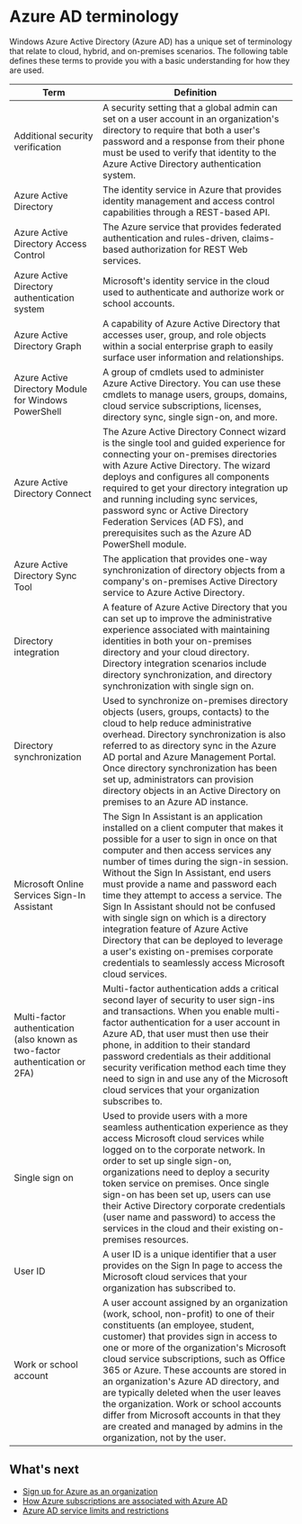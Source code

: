 <properties
	pageTitle="Azure AD terminology | Windows Azure"
	description="Terms and definitions related to Azure Active Directory."
	services="active-directory"
	documentationCenter=""
	authors="curtand"
	manager="stevenpo"
	editor=""/>

<tags
	ms.service="active-directory"
	ms.date="12/01/2015"
	wacn.date=""/>

# Azure AD terminology

Windows Azure Active Directory (Azure AD) has a unique set of terminology that relate to cloud, hybrid, and on-premises scenarios. The following table defines these terms to provide you with a basic understanding for how they are used.

 Term  | Definition
------------- | -------------
Additional security verification | A security setting that a global admin can set on a user account in an organization's directory to require that both a user's password and a response from their phone must be used to verify that identity to the Azure Active Directory authentication system.
Azure Active Directory | The identity service in Azure that provides identity management and access control capabilities through a REST-based API.
Azure Active Directory Access Control | The Azure service that provides federated authentication and rules-driven, claims-based authorization for REST Web services.
Azure Active Directory authentication system | Microsoft's identity service in the cloud used to authenticate and authorize work or school accounts.
Azure Active Directory Graph | A capability of Azure Active Directory that accesses user, group, and role objects within a social enterprise graph to easily surface user information and relationships.
Azure Active Directory Module for Windows PowerShell | A group of cmdlets used to administer Azure Active Directory. You can use these cmdlets to manage users, groups, domains, cloud service subscriptions, licenses, directory sync, single sign-on, and more.
Azure Active Directory Connect | The Azure Active Directory Connect wizard is the single tool and guided experience for connecting your on-premises directories with Azure Active Directory. The wizard deploys and configures all components required to get your directory integration up and running including sync services, password sync or Active Directory Federation Services (AD FS), and prerequisites such as the Azure AD PowerShell module.
Azure Active Directory Sync Tool | The application that provides one-way synchronization of directory objects from a company's on-premises Active Directory service to Azure Active Directory.
Directory integration | A feature of Azure Active Directory that you can set up to improve the administrative experience associated with maintaining identities in both your on-premises directory and your cloud directory. Directory integration scenarios include directory synchronization, and directory synchronization with single sign on.
Directory synchronization | Used to synchronize on-premises directory objects (users, groups, contacts) to the cloud to help reduce administrative overhead. Directory synchronization is also referred to as directory sync in the Azure AD portal and Azure Management Portal. Once directory synchronization has been set up, administrators can provision directory objects in an Active Directory on premises to an Azure AD instance.
Microsoft Online Services Sign-In Assistant | The Sign In Assistant is an application installed on a client computer that makes it possible for a user to sign in once on that computer and then access services any number of times during the sign-in session. Without the Sign In Assistant, end users must provide a name and password each time they attempt to access a service. The Sign In Assistant should not be confused with single sign on which is a directory integration feature of Azure Active Directory that can be deployed to leverage a user's existing on-premises corporate credentials to seamlessly access Microsoft cloud services.
Multi-factor authentication (also known as two-factor authentication or 2FA) | Multi-factor authentication adds a critical second layer of security to user sign-ins and transactions. When you enable multi-factor authentication for a user account in Azure AD, that user must then use their phone, in addition to their standard password credentials as their additional security verification method each time they need to sign in and use any of the Microsoft cloud services that your organization subscribes to.
Single sign on | Used to provide users with a more seamless authentication experience as they access Microsoft cloud services while logged on to the corporate network. In order to set up single sign-on, organizations need to deploy a security token service on premises. Once single sign-on has been set up, users can use their Active Directory corporate credentials (user name and password) to access the services in the cloud and their existing on-premises resources.
User ID | A user ID is a unique identifier that a user provides on the Sign In page to access the Microsoft cloud services that your organization has subscribed to.
Work or school account | A user account assigned by an organization (work, school, non-profit) to one of their constituents (an employee, student, customer) that provides sign in access to one or more of the organization's Microsoft cloud service subscriptions, such as Office 365 or Azure. These accounts are stored in an organization's Azure AD directory, and are typically deleted when the user leaves the organization. Work or school accounts differ from Microsoft accounts in that they are created and managed by admins in the organization, not by the user.

## What's next
- [Sign up for Azure as an organization](/documentation/articles/sign-up-organization)
- [How Azure subscriptions are associated with Azure AD](/documentation/articles/active-directory-how-subscriptions-associated-directory)
- [Azure AD service limits and restrictions](/documentation/articles/active-directory-service-limits-restrictions)
